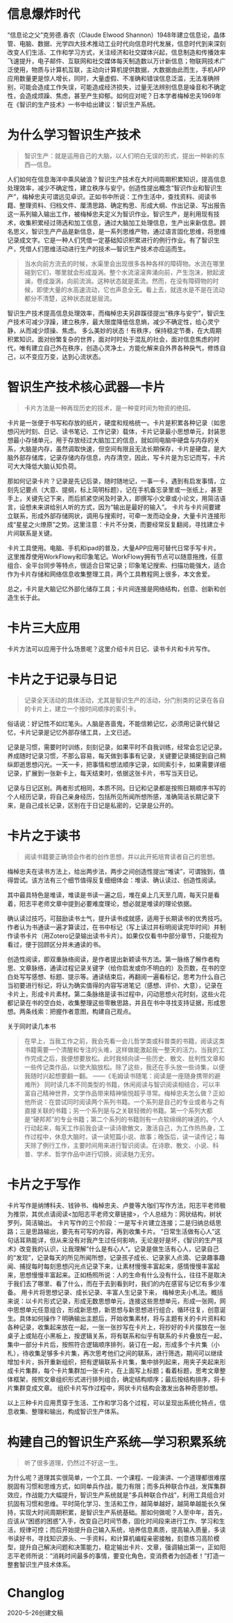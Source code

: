 # 信息爆炸时代

“信息论之父”克劳德.香农（Claude Elwood Shannon）1948年建立信息论，晶体管、电脑、数据、光学四大技术推动工业时代向信息时代发展，信息时代到来深刻改变人们生活、工作和学习方式，关注经济和社交媒体兴起，信息制造和传播效率飞速提升，电子邮件、互联网和社交媒体每天制造数以万计新信息；物联网技术广泛使用，物质与计算机互联，主动向计算机提供数据，大数据由此而生，手机APP应用数量更是惊人增长，同时，大量虚假、不准确和错误信息泛滥，无法准确辨别，可能会造成工作失误，可能造成经济损失，过量无法辨别信息是噪音和不确定性，会造成烦躁、焦虑，甚至产生抑郁。如何应对呢？日本学者梅棹忠夫1969年在《智识的生产技术》一书中给出建议：智识生产系统。

# 为什么学习智识生产技术

> 智识生产：就是运用自己的大脑，以人们明白无误的形式，提出一种新的东西—信息。

人们如何在信息海洋中乘风破浪？智识生产技术在大时间周期积累知识，提高信息处理效率，减少不确定性，建立秩序与安宁。创造性提出概念“智识作业和智识生产”，梅棹忠夫可谓远见卓识。正如书中所说：工作生活中，查找资料、阅读书籍、整理资料、归档文件、厘清思路、确定构思、形成大纲、作出记录、写出报告这一系列输入输出工作，被梅棹忠夫定义为智识作业。智识生产，是利用现有技术，收集积累经过筛选和加工信息，通过大脑加工处理信息，生产出来新信息。顾名思义，智识生产产品是新信息，是一系列思维产物，通过语言固化思维，将思维记录成文字。它是一种人们凭借一定基础知识积累进行的例行作业。有了智识生产，凭借人们思维活动进行生产的技术—智识生产技术亦应运而生。

> 当水向前方流去的时候，水渠里会出现很多各种各样的障碍物。水流在哪里碰到它们，哪里就会形成漩涡。整个水流滚滚奔涌向前，产生泡沫，掀起波澜，卷成漩涡，向前流淌。这种状态就是紊流。然而，在没有障碍物的时候，即使大量的水高速流动，它也声息全无。看上去，就连水是不是在流动都分不清楚，这种状态就是层流。

智识生产技术提高信息处理效率，而梅棹忠夫另辟蹊径提出“秩序与安宁”，智识生产技术可减少浮躁，建立秩序，最大限度降低信息熵，减少不确定性，给心灵宁静，从而减少烦操、焦虑。 多么美妙的状态！有秩序，保持稳定节奏，在大周期积累知识。面对纷繁复杂的世界，面对时时处于混乱的社会，面对信息焦虑的时代，唯有建立自己外在秩序，创造心灵净土，方能化解来自外界各种戾气，修炼自己，以不变应万变，达到心流状态。

# 智识生产技术核心武器—卡片

> 卡片方法是一种再现历史的技术，是一种变时间为物资的绝招。

卡片是一张便于书写和存放的纸片，硬度和规格统一。卡片是积累各种记录（如思想闪光时刻、日记、读书笔记、工作记录）载体，卡片记录最小思想单元，封装思想最小存储单元，用于存放经过大脑加工的信息，就如同电脑中硬盘与内存的关系，大脑是内存，虽然调取快速，但空间有限且无法长期保存，卡片是硬盘，是大脑外部存储库，记录存储内存信息，内存清空，因此，写卡片是为忘记而写，卡片可大大降低大脑认知负荷。

那如何记录卡片？记录是先记后录，随时随地记，一事一卡，遇到有启发事情，立刻先记要点（大意、提纲，标上简明标题），记在手机备忘录里或一张纸上，甚至手上，关键先记下来，而后抓紧空闲及时录入，即撰写小文章或小论文，用简洁语言，设想未来讲给别人听的方式，因为“输出是最好的输入”。 卡片与卡片间要建立联系，形成外部存储网状，调用与搜索时，可牵一发而动全身，大量卡片连接形成“星星之火燎原”之势。这里注意：卡片不分类，而要经常反复翻阅，寻找建立卡片间联系是关键。

卡片工具使用。电脑、手机和ipad的普及，大量APP应用可替代日常手写卡片。这里推荐使用WorkFlowy和印象笔记。WorkFlowy拥有节点可以随意拖拽，任意组合、全平台同步等特点，很适合日常记录；印象笔记搜索、扫描功能强大，适合作为卡片存储和网络信息收集整理工具，两个工具教程网上很多，本文舍爱。

总之，卡片是大脑记忆外部化储存工具；卡片间连接是网络结构，创意、创新和创造生长于此。

# 卡片三大应用
卡片方法可以应用于什么场景呢？这里介绍卡片日记、读书卡片和卡片写作。

# 卡片之于记录与日记 

> 记录全天活动的具体活动，尤其是智识生产的活动，分门别类的记录在各自的卡片上，建立一个按时间顺序的索引卡。

俗话说：好记性不如烂笔头。人脑是吝啬鬼，不能信赖记忆，必须用记录代替记忆，卡片记录是记忆外部存储工具，上文已述。

记录是习惯，需要时时训练，刻刻记录，如果平时不自我训练，经常会忘记记录。养成随时记录习惯，不那么容易，每天做到事事有记录，关键要记录捕捉到自己稍纵即逝思想闪光。一天一卡，把事情和想法顺序记录，如同索引卡，如果需要详细记录，扩展到一张新卡上，每天结束时，依据这张卡片，书写当天日记。

记录与日记区别。两者形式相同，本质不同。日记和记录都是按照日期顺序书写的个人经历记录，将自己亲身经历，包括所见所闻所想所感，准确简洁长期记录下来，是自己成长记录，区别在于日记是私密的，记录是公开的。

# 卡片之于读书

> 阅读书籍要正确领会作者的创作思想，并以此开拓培育读者自己的思想。

梅棹忠夫在读书方法上，给出两步法，两步之间创造性提出“堆读”，可谓独到，值得尝试。该方法有三个细节值得反复细细体会：堆读、确认读过、创造性阅读。

其中最具特色是堆读，堆读是书读一遍之后，堆在桌上几天至几周，每天只是看着，阳志平老师文章中提到必要难度理论，想必就是堆读的理论依据。

确认读过技巧，可鼓励读书士气，提升读书成就感，适用于长期读书的优秀技巧。作者认为书通读一遍才算读过，在书中标记（写上读过并标明阅读完毕时间）并制作读书卡片（用Zotero记录输出读书卡片）。如果仅仅看书中部分章节，只能视为看过，便于回顾区分并未通读的书。

创造性阅读，即双重脉络阅读，是作者提出新颖读书方法。第一脉络了解作者构思、文章脉络，通读过程记录关键字（给你启发或你不明白的）及页数，在书的空白处写写感想、标题、提示等。通读结束后，再翻阅一遍看标记，思考为什么自己当初要进行标记，将认为确实值得的内容写进笔记（感想、评价、大意），记录在卡片上，形成卡片素材。第二条脉络是读书过程中，闪动思想火花时刻，这些火花都记录在书的空白处，收集整理这些零散思路，并且在书中寻找支持证据，形成思想。两条线索：把握作者意图，构建自己观点。

关于同时读几本书
> 在早上，当我工作之前，我会先看一会儿哲学类或科普类的书籍，阅读这类书籍需要一个清醒和专注的头难，这样做能激起我一整天的活力。当我的工作完成之后，我便想要放松。此时我倾向读一些历史、散文、批判性文章和一些传记类作品，以使大脑放松。除了这些，我还在手头放一些诗集，以便我随时兴起想要翻一翻。  ——《毛姆读书随笔：阅读是一座随身携带的避难所》
> 同时读几本不同类型的书籍，休闲阅读与智识阅读相结合，可以丰富自己精神世界，文学作品带来精神愉悦超乎寻常。梅棹忠夫怎么做？正如他所说：在尝试同时阅读两个系列书籍。一个系列是自己的专业或者与之有直接关联的书籍；另一个系列是与之关联轻微的书籍。第一个系列大都是“硬邦邦”的专业书籍；第二个系列的书籍则有一点软绵绵的味道的。个人行动起来，每天工作前我会读一读诗歌散文，激活自己，为工作热热身，工作过程中，休息大脑时，读一读短篇小说、故事；晚饭后，读一读传记；每天除了例行工作，主要时间用来进行智识阅读。在诗歌、散文、小说、科普、学术、哲学作品中进行切换，阅读魅力无穷。

# 卡片之于写作

卡片写作是纳博科夫、钱钟书、梅棹忠夫、卢曼等大咖们写作方法，阳志平老师极为推崇，其优点请阅读\<加阳志平老师文章链接\>，个人总结为：网状结构，树状罗列，简洁输出。
卡片写作的三个阶段：一是写卡片建立连接；二是归纳总结思路；三是思路输出，要先有可写的内容，再到收集卡片。
“日常生活做有心人”这句话耳熟能详，但从来没有对我产生过任何影响，无论是好是坏，《智识的生产技术》改变我的认识，让我理解”什么是有心人“。记录是做生活有心人，记录自己的“发现”，记录每天的所见所闻所想，记录孩子成长、记录家人点滴、记录趣事趣闻、捕捉每时每刻思想闪光点记录下来，让素材慢慢丰富起来，感情慢慢丰富起来，思想慢慢丰富起来。正如杨照所说：人的生命有什么没有什么，往往不是取决于我们去了哪里、看了什么，而在于去到看到时，我们的内在感官与记忆有多少准备。 用卡片将思想记录、成长记录、丰富人生记录下来，
梅棹忠夫小札法。概括来说：以卡片形式记录，形成无数思想单元，连接这些思想单元，形成一张网，网中思想单元任意组合，形成新思想，新思想与新思想进行组合，循环往复，创意诞生。具体如何操作？明确输出主题后，开始收集素材，将与主题有关的卡片资料和各种记录，收集起来放在一起，一张一张抄写在卡片上，将抄好的卡片摆放在一张桌子上或贴在小黑板上，按逻辑关系，将有联系和似乎有联系的卡片叠放在一起，集中一部分卡片后，按照符合逻辑顺序排列，装订在一起，形成多个卡片集（小札），待收集足够多卡片集，再次思考他们之间的联系，进行筛选，期间可以继续增加卡片，拆开重新组织，把有逻辑联系卡片集，集中排列起来，用夹子夹起来形成卡片集群，每个卡片集群加一张卡片，在上面写上标题；看着标题，思考文章整体框架，按照文章组织形式进行排列组合，确定结构顺序；最后按结构排序，将卡片集群变成文章。 组织卡片写作过程中，网状卡片结构会激发出各种奇思妙想。

以上三种卡片应用贯穿于生活、工作和学习各个过程，可以呈现出系统化特点，信息收集、整理和输出，构成智识生产体系。


# 构建自己的智识生产系统—学习积累系统
> 听了很多道理，仍然过不好这一生。

为什么呢？道理其实很简单，一个工具、一个课程、一段演讲、一个道理都很难摆脱固有习惯和思维方式，如同单兵作战，能力有限；而多兵种联合作战，发挥集群效应，作战能力大幅提升，智识生产系统就是“多兵种联合作战”，利用工具组合对抗固有习惯和思维。平时简化学习、生活和工作，越简单越好，越简单越能长久保持，实现大时间周期积累，是智识生产系统基础。那如何做呢？人至中年，首先，应该从“困惑的困惑”入手，改变自己时间节奏，固化时间段来进行工作、学习和生活，规律可控；而后开始提升自己输入系统，培养信息素质，提高输入质量，多读书读好书，寻找知识源头、一手资料，和计算机编程亲密接触，刻意练习高阶模型，提升自己解决问题和决策能力，稳定输出卡片、文章，强调输出第一，正如阳志平老师所说：“消耗时间最多的事情，要变化角色，变消费者为创造者！”打造一整套智识生产技术体系。



# Changlog 

2020-5-26创建文稿

